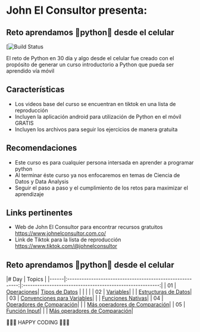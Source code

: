 # John El Consultor presenta:
## Reto aprendamos 🐍python🐍 desde el celular
[![Build Status](https://encrypted-tbn0.gstatic.com/images?q=tbn:ANd9GcRrroEYP9yetgKGOYZCeZysSIjjgBMKOBUjkz-lB0yk0mxdUc4qRkvioFEDrmwk6R29Inw&usqp=CAU)

El reto de Python en 30 día y algo desde el celular fue creado con el propósito de generar un curso introductorio a Python que pueda ser aprendido vía móvil

## Características
- Los videos base del curso se encuentran en tiktok en una lista de reproducción
- Incluyen la aplicación android para utilización de Python en el móvil GRATIS
- Incluyen los archivos para seguir los ejercicios de manera gratuita

## Recomendaciones
- Este curso es para cualquier persona intersada en aprender a programar python
- Al terminar éste curso ya nos enfocaremos en temas de Ciencia de Datos y Data Analysis
- Seguir el paso a paso y el cumplimiento de los retos para maximizar el aprendizaje

## Links pertinentes
- Web de John El Consultor para encontrar recursos gratuitos <https://www.johnelconsultor.com.co/>
- Link de Tiktok para la lista de reproducción <https://www.tiktok.com/@johnelconsultor>

## Reto aprendamos 🐍python🐍 desde el celular

|# Day | Topics                                                    |
|------|:---------------------------------------------------------:|:---------------------------------------------------------:|
| 01  |  [Operaciones](./Dia1-Operaciones.py)| [Tipos de Datos](./Dia1-Operaciones.py)  |
|     |  |
| 02  |  [Variables](./Dia2-variables.py)|
|     |  [Estructuras de Datos](./Dia2-DataStructures.py)|
| 03  |  [Convenciones para Variables](./Dia3-ConvencionesVariables.py)|
|     |  [Funciones Nativas](./Dia3-FuncionesNativas.py)|
| 04  |  [Operadores de Comparación](./Dia4-OperadoresComparacion.py)|
|     |  [Más operadores de Comparación](./Dia4-MasOperadoresComp.py)|
| 05  |  [Función Input](./Dia4-OperadoresComparacion.py)|
|     |  [Más operadores de Comparación](./Dia4-MasOperadoresComp.py)|



🧡🧡🧡 HAPPY CODING 🧡🧡🧡









